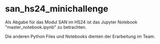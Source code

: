 # san_hs24_minichallenge

Als Abgabe für das Modul SAN im HS24 ist das Jupyter Notebook "master_notebook.ipynb" zu betrachten. 

Die anderen Python Files und Notebooks dienten der Erarbeitung im Team.
